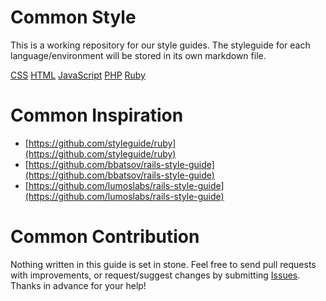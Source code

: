 # Common Style

This is a working repository for our style guides. The styleguide for each language/environment will be stored in its own markdown file.

[CSS](https://github.com/commonmedia/styleguide/blob/master/css.md)
[HTML](https://github.com/commonmedia/styleguide/blob/master/html.md)
[JavaScript](https://github.com/commonmedia/styleguide/blob/master/javascript.md)
[PHP](https://github.com/commonmedia/styleguide/blob/master/php.md)
[Ruby](https://github.com/commonmedia/styleguide/blob/master/ruby.md)

# Common Inspiration
* [https://github.com/styleguide/ruby](https://github.com/styleguide/ruby)
* [https://github.com/bbatsov/rails-style-guide](https://github.com/bbatsov/rails-style-guide)
* [https://github.com/lumoslabs/rails-style-guide](https://github.com/lumoslabs/rails-style-guide)

# Common Contribution

Nothing written in this guide is set in stone. Feel free to send pull requests with improvements, or request/suggest changes by submitting [Issues](https://github.com/commonmedia/styleguide/issues). Thanks in advance for your help!